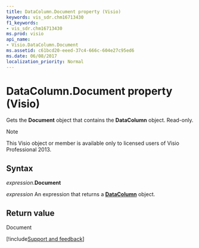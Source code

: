 ```yaml
---
title: DataColumn.Document property (Visio)
keywords: vis_sdr.chm16713430
f1_keywords:
- vis_sdr.chm16713430
ms.prod: visio
api_name:
- Visio.DataColumn.Document
ms.assetid: c61bcd20-eeed-37c4-666c-604e27c95ed6
ms.date: 06/08/2017
localization_priority: Normal
---
```



# DataColumn.Document property (Visio)

Gets the **Document** object that contains the **DataColumn** object. Read-only.


> [!NOTE] 
> This Visio object or member is available only to licensed users of Visio Professional 2013.


## Syntax

_expression_.**Document**

 _expression_ An expression that returns a **[DataColumn](Visio.DataColumn.md)** object.


## Return value

Document

[!include[Support and feedback](~/includes/feedback-boilerplate.md)]